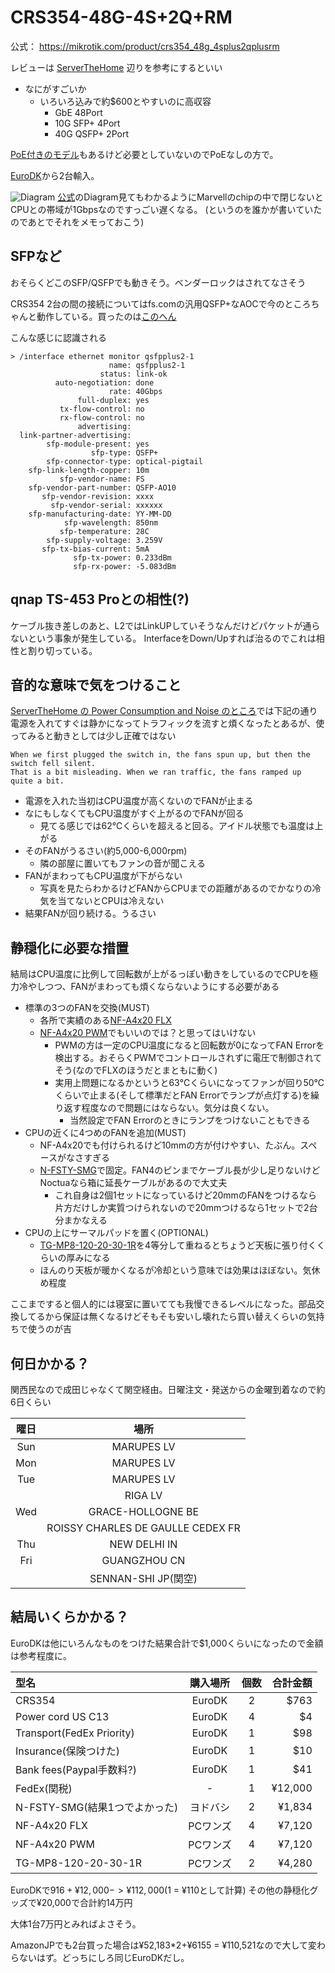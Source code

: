 # CRS354-48G-4S+2Q+RM
公式： https://mikrotik.com/product/crs354_48g_4splus2qplusrm

レビューは [ServerTheHome](https://www.servethehome.com/mikrotik-crs354-48g-4s-2q-rm-review/) 辺りを参考にするといい

- なにがすごいか
    - いろいろ込みで約$600とやすいのに高収容
        - GbE 48Port
        - 10G SFP+ 4Port
        - 40G QSFP+ 2Port

[PoE付きのモデル](https://mikrotik.com/product/crs354_48p_4s_2q_rm)もあるけど必要としていないのでPoEなしの方で。

[EuroDK](https://www.eurodk.com/en/products/mikrotik)から2台輸入。

![Diagram](https://i.mt.lv/cdn/product_files/CRS354-48G-4Splus2Qplus_200122.png)
[公式](https://mikrotik.com/product/crs354_48g_4splus2qplusrm)のDiagram見てもわかるようにMarvellのchipの中で閉じないとCPUとの帯域が1Gbpsなのですっごい遅くなる。
(というのを誰かが書いていたのであとでそれをメモっておこう)

## SFPなど
おそらくどこのSFP/QSFPでも動きそう。ベンダーロックはされてなさそう

CRS354 2台の間の接続についてはfs.comの汎用QSFP+なAOCで今のところちゃんと動作している。買ったのは[このへん](https://www.fs.com/jp/products/74591.html?attribute=1696)

こんな感じに認識される
```
> /interface ethernet monitor qsfpplus2-1
                      name: qsfpplus2-1
                    status: link-ok
          auto-negotiation: done
                      rate: 40Gbps
               full-duplex: yes
           tx-flow-control: no
           rx-flow-control: no
               advertising: 
  link-partner-advertising: 
        sfp-module-present: yes
                  sfp-type: QSFP+
        sfp-connector-type: optical-pigtail
    sfp-link-length-copper: 10m
           sfp-vendor-name: FS
    sfp-vendor-part-number: QSFP-AO10
       sfp-vendor-revision: xxxx
         sfp-vendor-serial: xxxxxx
    sfp-manufacturing-date: YY-MM-DD
            sfp-wavelength: 850nm
           sfp-temperature: 28C
        sfp-supply-voltage: 3.259V
       sfp-tx-bias-current: 5mA
              sfp-tx-power: 0.233dBm
              sfp-rx-power: -5.083dBm
```

## qnap TS-453 Proとの相性(?)
ケーブル抜き差しのあと、L2ではLinkUPしていそうなんだけどパケットが通らないという事象が発生している。
InterfaceをDown/Upすれば治るのでこれは相性と割り切っている。

## 音的な意味で気をつけること
[ServerTheHome の Power Consumption and Noise のところ](https://www.servethehome.com/mikrotik-crs354-48g-4s-2q-rm-review/2/)では下記の通り電源を入れてすぐは静かになってトラフィックを流すと煩くなったとあるが、使ってみると動きとしては少し正確ではない
```
When we first plugged the switch in, the fans spun up, but then the switch fell silent. 
That is a bit misleading. When we ran traffic, the fans ramped up quite a bit.
```

- 電源を入れた当初はCPU温度が高くないのでFANが止まる
- なにもしなくてもCPU温度がすぐ上がるのでFANが回る
    - 見てる感じでは62℃くらいを超えると回る。アイドル状態でも温度は上がる
- そのFANがうるさい(約5,000-6,000rpm)
    - 隣の部屋に置いてもファンの音が聞こえる
- FANがまわってもCPU温度が下がらない
    - 写真を見たらわかるけどFANからCPUまでの距離があるのでかなりの冷気を当てないとCPUは冷えない
- 結果FANが回り続ける。うるさい

## 静穏化に必要な措置
結局はCPU温度に比例して回転数が上がるっぽい動きをしているのでCPUを極力冷やしつつ、FANがまわっても煩くならないようにする必要がある

- 標準の3つのFANを交換(MUST)
    - 各所で実績のある[NF-A4x20 FLX](https://noctua.at/en/nf-a4x20-flx)
    - [NF-A4x20 PWM](https://noctua.at/en/nf-a4x20-pwm)でもいいのでは？と思ってはいけない
        - PWMの方は一定のCPU温度になると回転数が0になってFAN Errorを検出する。おそらくPWMでコントロールされずに電圧で制御されてそう(なのでFLXのほうだとまともに動く)
        - 実用上問題になるかというと63℃くらいになってファンが回り50℃くらいで止まる(そして標準だとFAN Errorでランプが点灯する)を繰り返す程度なので問題にはならない。気分は良くない。
            - 当然設定でFAN Errorのときにランプをつけないこともできる
- CPUの近くに4つめのFANを追加(MUST)
    - NF-A4x20でも付けられるけど10mmの方が付けやすい、たぶん。スペースがなさすぎる
    - [N-FSTY-SMG](http://www.nagao-ss.co.jp/original53.html)で固定。FAN4のピンまでケーブル長が少し足りないけどNoctuaなら箱に延長ケーブルがあるので大丈夫
        - これ自身は2個1セットになっているけど20mmのFANをつけるなら片方だけしか実質つけられないので20mmつけるなら1セットで2台分まかなえる
- CPUの上にサーマルパッドを置く(OPTIONAL)
    - [TG-MP8-120-20-30-1R](https://www.shinwa-sangyo.co.jp/products/thermal-sheet/tg-mp8-120-20-30-1r)を4等分して重ねるとちょうど天板に張り付くくらいの厚みになる
    - ほんのり天板が暖かくなるが冷却という意味では効果はほぼない。気休め程度

ここまですると個人的には寝室に置いてても我慢できるレベルになった。部品交換してるから保証は無くなるけどそもそも安いし壊れたら買い替えくらいの気持ちで使うのが吉

## 何日かかる？
関西民なので成田じゃなくて関空経由。日曜注文・発送からの金曜到着なので約6日くらい

| 曜日 | 場所 |
| :---: | :---: |
| Sun | MARUPES LV |
| Mon | MARUPES LV |
| Tue | MARUPES LV | 
|     | RIGA LV |
| Wed | GRACE-HOLLOGNE BE |
|     | ROISSY CHARLES DE GAULLE CEDEX FR |
| Thu | NEW DELHI IN |
| Fri | GUANGZHOU CN |
|     | SENNAN-SHI JP(関空) |


## 結局いくらかかる？
EuroDKは他にいろんなものをつけた結果合計で$1,000くらいになったので金額は参考程度に。

| 型名 | 購入場所 | 個数 | 合計金額 |
| :--- | :---: | :---: | ---: |
| CRS354 | EuroDK | 2 | $763 |
| Power cord US C13 | EuroDK | 4 | $4 |
| Transport(FedEx Priority) | EuroDK | 1 | $98 |
| Insurance(保険つけた) | EuroDK | 1 | $10 |
| Bank fees(Paypal手数料?) | EuroDK | 1 | $41 |
| FedEx(関税) | - | 1 | ¥12,000 |
| N-FSTY-SMG(結果1つでよかった) | ヨドバシ | 2 | ¥1,834 |
| NF-A4x20 FLX | PCワンズ | 4 | ¥7,120 |
| NF-A4x20 PWM | PCワンズ | 4 | ¥7,120 |
| TG-MP8-120-20-30-1R | PCワンズ | 2 | ¥4,280 |

EuroDKで$916+¥12,000 -> ¥112,000($1 = ¥110として計算)
その他の静穏化グッズで¥20,000で合計約14万円

大体1台7万円とみればよさそう。

AmazonJPでも2台買った場合は¥52,183*2+¥6155 = ¥110,521なので大して変わらないはず。どっちにしろ同じEuroDKだし。
